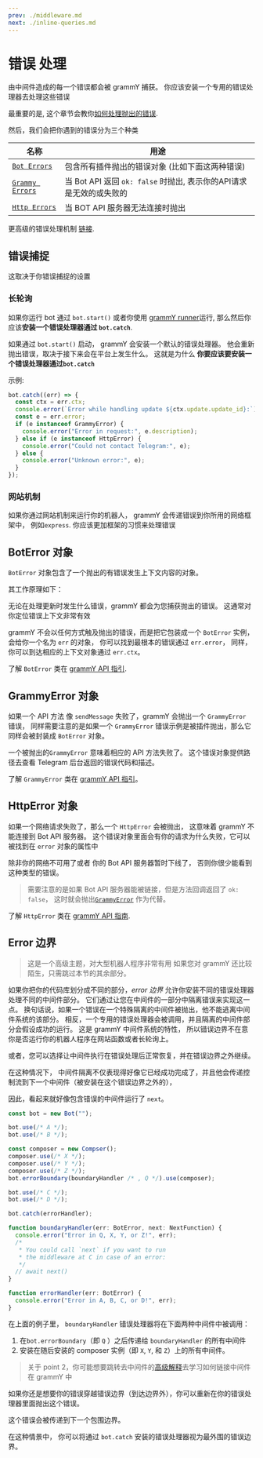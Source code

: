 ```yaml
---
prev: ./middleware.md
next: ./inline-queries.md
---
```


# 错误 处理

由中间件造成的每一个错误都会被 grammY 捕获。
你应该安装一个专用的错误处理器去处理这些错误

最重要的是, 这个章节会教你[如何处理抛出的错误](#错误捕捉).

然后，我们会把你遇到的错误分为三个种类

| 名称                                 | 用途                                              |
| ---------------------------------- | ----------------------------------------------- |
| [`Bot Errors`](#BotError-对象)       | 包含所有插件抛出的错误对象 (比如下面这两种错误)                       |
| [`Grammy Errors`](#GrammyError-对象) | 当 Bot API 返回 `ok: false` 时抛出, 表示你的API请求是无效的或失败的 |
| [`Http Errors`](#HttpError-对象)     | 当 BOT API 服务器无法连接时抛出                            |

更高级的错误处理机制 [链接](#error-边界).

## 错误捕捉

这取决于你错误捕捉的设置

### 长轮询

如果你运行 bot 通过 `bot.start()` 或者你使用 [grammY runner](/zh/plugins/runner.md)运行, 那么然后你应该**安装一个错误处理器通过 `bot.catch`**.

如果通过 `bot.start()` 启动， grammY 会安装一个默认的错误处理器。
他会重新抛出错误，取决于接下来会在平台上发生什么。
这就是为什么 **你要应该要安装一个错误处理器通过`bot.catch`**

示例:

```ts
bot.catch((err) => {
  const ctx = err.ctx;
  console.error(`Error while handling update ${ctx.update.update_id}:`);
  const e = err.error;
  if (e instanceof GrammyError) {
    console.error("Error in request:", e.description);
  } else if (e instanceof HttpError) {
    console.error("Could not contact Telegram:", e);
  } else {
    console.error("Unknown error:", e);
  }
});
```

### 网站机制

如果你通过网站机制来运行你的机器人， grammY 会传递错误到你所用的网络框架中， 例如`express`.
你应该更加框架的习惯来处理错误

## BotError 对象

`BotError` 对象包含了一个抛出的有错误发生上下文内容的对象。

其工作原理如下：

无论在处理更新时发生什么错误，grammY 都会为您捕获抛出的错误。
这通常对你定位错误上下文非常有效

grammY 不会以任何方式触及抛出的错误，而是把它包装成一个 `BotError` 实例，
会给你一个名为 `err` 的对象， 你可以找到最根本的错误通过 `err.error`，
同样，你可以到达相应的上下文对象通过 `err.ctx`。

了解 `BotError` 类在 [grammY API 指引](https://doc.deno.land/https/deno.land/x/grammy/mod.ts#BotError).

## GrammyError 对象

如果一个 API 方法 像 `sendMessage` 失败了，grammY 会抛出一个 `GrammyError` 错误，
同样需要注意的是如果一个 `GrammyError` 错误示例是被插件抛出，那么它同样会被封装成 `BotError` 对象。

一个被抛出的`GrammyError` 意味着相应的 API 方法失败了。
这个错误对象提供路径去查看 Telegram 后台返回的错误代码和描述。

了解 `GrammyError` 类在 [grammY API 指引](https://doc.deno.land/https/deno.land/x/grammy/mod.ts#GrammyError)。

## HttpError 对象

如果一个网络请求失败了，那么一个 `HttpError` 会被抛出，
这意味着 grammY 不能连接到 Bot API 服务器。
这个错误对象里面会有你的请求为什么失败，它可以被找到在 `error` 对象的属性中

除非你的网络不可用了或者 你的 Bot API 服务器暂时下线了， 否则你很少能看到这种类型的错误。

> 需要注意的是如果 Bot API 服务器能被链接，但是方法回调返回了 `ok: false`， 这时就会抛出[`GrammyError`](/zh/guide/errors.md#GrammyError对象) 作为代替。

了解 `HttpError` 类在 [grammY API 指南](https://doc.deno.land/https/deno.land/x/grammy/mod.ts#HttpError).

## Error 边界

> 这是一个高级主题，对大型机器人程序非常有用
> 如果您对 grammY 还比较陌生，只需跳过本节的其余部分。

如果你把你的代码库划分成不同的部分，_error 边界_ 允许你安装不同的错误处理器处理不同的中间件部分。
它们通过让您在中间件的一部分中隔离错误来实现这一点。
换句话说，如果一个错误在一个特殊隔离的中间件被抛出，他不能逃离中间件系统的该部分。
相反，一个专用的错误处理器会被调用，并且隔离的中间件部分会假设成功的运行。
这是 grammY 中间件系统的特性， 所以错误边界不在意你是否运行你的机器人程序在网站函数或者长轮询上。

或者，您可以选择让中间件执行在错误处理后正常恢复，并在错误边界之外继续。

在这种情况下， 中间件隔离不仅表现得好像它已经成功完成了，并且他会传递控制流到下一个中间件（被安装在这个错误边界之外的），

因此，看起来就好像包含错误的中间件运行了 `next`。

```ts
const bot = new Bot("");

bot.use(/* A */);
bot.use(/* B */);

const composer = new Compser();
composer.use(/* X */);
composer.use(/* Y */);
composer.use(/* Z */);
bot.errorBoundary(boundaryHandler /* , Q */).use(composer);

bot.use(/* C */);
bot.use(/* D */);

bot.catch(errorHandler);

function boundaryHandler(err: BotError, next: NextFunction) {
  console.error("Error in Q, X, Y, or Z!", err);
  /*
   * You could call `next` if you want to run
   * the middleware at C in case of an error:
   */
  // await next()
}

function errorHandler(err: BotError) {
  console.error("Error in A, B, C, or D!", err);
}
```

在上面的例子里， `boundaryHandler` 错误处理器将在下面两种中间件中被调用：

1. 在`bot.errorBoundary`（即 `Q` ）之后传递给 `boundaryHandler` 的所有中间件
2. 安装在随后安装的 composer 实例（即 `X`, `Y`, 和 `Z`）上的所有中间件。

> 关于 point 2，你可能想要跳转去中间件的[高级解释](/zh/advanced/middleware.md)去学习如何链接中间件在 grammY 中

如果你还是想要你的错误穿越错误边界（到达边界外），你可以重新在你的错误处理器里面抛出这个错误。

这个错误会被传递到下一个包围边界。

在这种情景中， 你可以将通过 `bot.catch` 安装的错误处理器视为最外围的错误边界。
